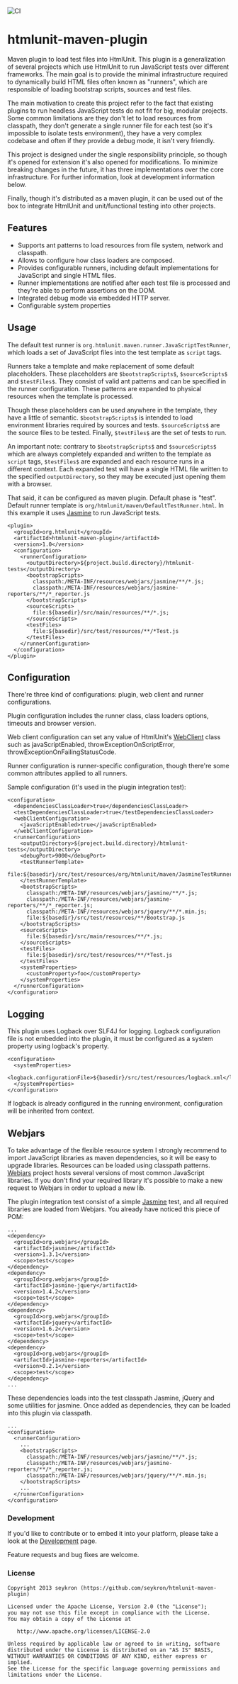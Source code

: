 ![CI](https://api.travis-ci.org/seykron/htmlunit-maven-plugin.png "Travis CI - Continuous Integration")

htmlunit-maven-plugin
=====================

Maven plugin to load test files into HtmlUnit. This plugin is a generalization
of several projects which use HtmlUnit to run JavaScript tests over different
frameworks. The main goal is to provide the minimal infrastructure required to
dynamically build HTML files often known as "runners", which are responsible of
loading bootstrap scripts, sources and test files.

The main motivation to create this project refer to the fact that existing
plugins to run headless JavaScript tests do not fit for big, modular
projects. Some common limitations are they don't let to load resources from
classpath, they don't generate a single runner file for each test (so it's
impossible to isolate tests environment), they have a very complex codebase and
often if they provide a debug mode, it isn't very friendly.

This project is designed under the single responsibility principle, so though
it's opened for extension it's also opened for modifications. To minimize
breaking changes in the future, it has three implementations over the core
infrastructure. For further information, look at development information below.

Finally, though it's distributed as a maven plugin, it can be used out of the
box to integrate HtmlUnit and unit/functional testing into other projects.

## Features
* Supports ant patterns to load resources from file system, network and
  classpath.
* Allows to configure how class loaders are composed.
* Provides configurable runners, including default implementations for
  JavaScript and single HTML files.
* Runner implementations are notified after each test file is processed and
  they're able to perform assertions on the DOM.
* Integrated debug mode via embedded HTTP server.
* Configurable system properties

## Usage
The default test runner is ```org.htmlunit.maven.runner.JavaScriptTestRunner```,
which loads a set of JavaScript files into the test template as ```script```
tags.

Runners take a template and make replacement of some default placeholders. These
placeholders are ```$bootstrapScripts$```, ```$sourceScripts$``` and
```$testFiles$```. They consist of valid ant patterns and can be specified in
the runner configuration. These patterns are expanded to physical resources
when the template is processed.

Though these placeholders can be used anywhere in the template, they have a
little of semantic. ```$bootstrapScripts$``` is intended to load environment
libraries required by sources and tests. ```$sourceScripts$``` are the source
files to be tested. Finally, ```$testFiles$``` are the set of tests to run.

An important note: contrary to ```$bootstrapScripts$``` and
```$sourceScripts$``` which are always completely expanded and written to the
template as ```script``` tags, ```$testFiles$``` are expanded and each resource
runs in a different context. Each expanded test will have a single HTML file
written to the specified ```outputDirectory```, so they may be executed just
opening them with a browser.

That said, it can be configured as maven plugin. Default phase is "test".
Default runner template is ```org/htmlunit/maven/DefaultTestRunner.html```. In
this example it uses [Jasmine](http://pivotal.github.io/jasmine/) to run
JavaScript tests.

```
<plugin>
  <groupId>org.htmlunit</groupId>
  <artifactId>htmlunit-maven-plugin</artifactId>
  <version>1.0</version>
  <configuration>
    <runnerConfiguration>
      <outputDirectory>${project.build.directory}/htmlunit-tests</outputDirectory>
      <bootstrapScripts>
        classpath:/META-INF/resources/webjars/jasmine/**/*.js;
        classpath:/META-INF/resources/webjars/jasmine-reporters/**/*_reporter.js
      </bootstrapScripts>
      <sourceScripts>
        file:${basedir}/src/main/resources/**/*.js;
      </sourceScripts>
      <testFiles>
        file:${basedir}/src/test/resources/**/*Test.js
      </testFiles>
    </runnerConfiguration>
  </configuration>
</plugin>
```

## Configuration
There're three kind of configurations: plugin, web client and runner
configurations.

Plugin configuration includes the runner class, class loaders options, timeouts
and browser version.

Web client configuration can set any value of HtmlUnit's
[WebClient](http://is.gd/1DSPrM) class such as javaScriptEnabled,
throwExceptionOnScriptError, throwExceptionOnFailingStatusCode.

Runner configuration is runner-specific configuration, though there're some
common attributes applied to all runners.

Sample configuration (it's used in the plugin integration test):

```
<configuration>
  <dependenciesClassLoader>true</dependenciesClassLoader>
  <testDependenciesClassLoader>true</testDependenciesClassLoader>
  <webClientConfiguration>
    <javaScriptEnabled>true</javaScriptEnabled>
  </webClientConfiguration>
  <runnerConfiguration>
    <outputDirectory>${project.build.directory}/htmlunit-tests</outputDirectory>
    <debugPort>9000</debugPort>
    <testRunnerTemplate>
      file:${basedir}/src/test/resources/org/htmlunit/maven/JasmineTestRunner.html
    </testRunnerTemplate>
    <bootstrapScripts>
      classpath:/META-INF/resources/webjars/jasmine/**/*.js;
      classpath:/META-INF/resources/webjars/jasmine-reporters/**/*_reporter.js;
      classpath:/META-INF/resources/webjars/jquery/**/*.min.js;
      file:${basedir}/src/test/resources/**/Bootstrap.js
    </bootstrapScripts>
    <sourceScripts>
      file:${basedir}/src/main/resources/**/*.js;
    </sourceScripts>
    <testFiles>
      file:${basedir}/src/test/resources/**/*Test.js
    </testFiles>
    <systemProperties>
      <customProperty>foo</customProperty>
    </systemProperties>
  </runnerConfiguration>
</configuration>
```

## Logging
This plugin uses Logback over SLF4J for logging. Logback configuration file is
not embedded into the plugin, it must be configured as a system property using
logback's property.

```
<configuration>
  <systemProperties>
    <logback.configurationFile>${basedir}/src/test/resources/logback.xml</logback.configurationFile>
  </systemProperties>
</configuration>
```

If logback is already configured in the running environment, configuration will
be inherited from context.

## Webjars
To take advantage of the flexible resource system I strongly recommend to import
JavaScript libraries as maven dependencies, so it will be easy to upgrade
libraries. Resources can be loaded using classpath patterns.
[Webjars](http://www.webjars.org/) project hosts several versions of most common
JavaScript libraries. If you don't find your required library it's possible to
make a new request to Webjars in order to upload a new lib.

The plugin integration test consist of a simple
[Jasmine](http://pivotal.github.io/jasmine/) test, and all required libraries
are loaded from Webjars. You already have noticed this piece of POM:

```
...
<dependency>
  <groupId>org.webjars</groupId>
  <artifactId>jasmine</artifactId>
  <version>1.3.1</version>
  <scope>test</scope>
</dependency>
<dependency>
  <groupId>org.webjars</groupId>
  <artifactId>jasmine-jquery</artifactId>
  <version>1.4.2</version>
  <scope>test</scope>
</dependency>
<dependency>
  <groupId>org.webjars</groupId>
  <artifactId>jquery</artifactId>
  <version>1.6.2</version>
  <scope>test</scope>
</dependency>
<dependency>
  <groupId>org.webjars</groupId>
  <artifactId>jasmine-reporters</artifactId>
  <version>0.2.1</version>
  <scope>test</scope>
</dependency>
...
```

These dependencies loads into the test classpath Jasmine, jQuery and some
utilities for jasmine. Once added as dependencies, they can be loaded into
this plugin via classpath.

```
...
<configuration>
  <runnerConfiguration>
    ...
    <bootstrapScripts>
      classpath:/META-INF/resources/webjars/jasmine/**/*.js;
      classpath:/META-INF/resources/webjars/jasmine-reporters/**/*_reporter.js;
      classpath:/META-INF/resources/webjars/jquery/**/*.min.js;
    </bootstrapScripts>
    ...
  </runnerConfiguration>
</configuration>
```

### Development
If you'd like to contribute or to embed it into your platform, please take a
look at the [Development](Development.md) page.

Feature requests and bug fixes are welcome.

### License
    Copyright 2013 seykron (https://github.com/seykron/htmlunit-maven-plugin)

    Licensed under the Apache License, Version 2.0 (the "License");
    you may not use this file except in compliance with the License.
    You may obtain a copy of the License at

       http://www.apache.org/licenses/LICENSE-2.0

    Unless required by applicable law or agreed to in writing, software
    distributed under the License is distributed on an "AS IS" BASIS,
    WITHOUT WARRANTIES OR CONDITIONS OF ANY KIND, either express or implied.
    See the License for the specific language governing permissions and
    limitations under the License.

